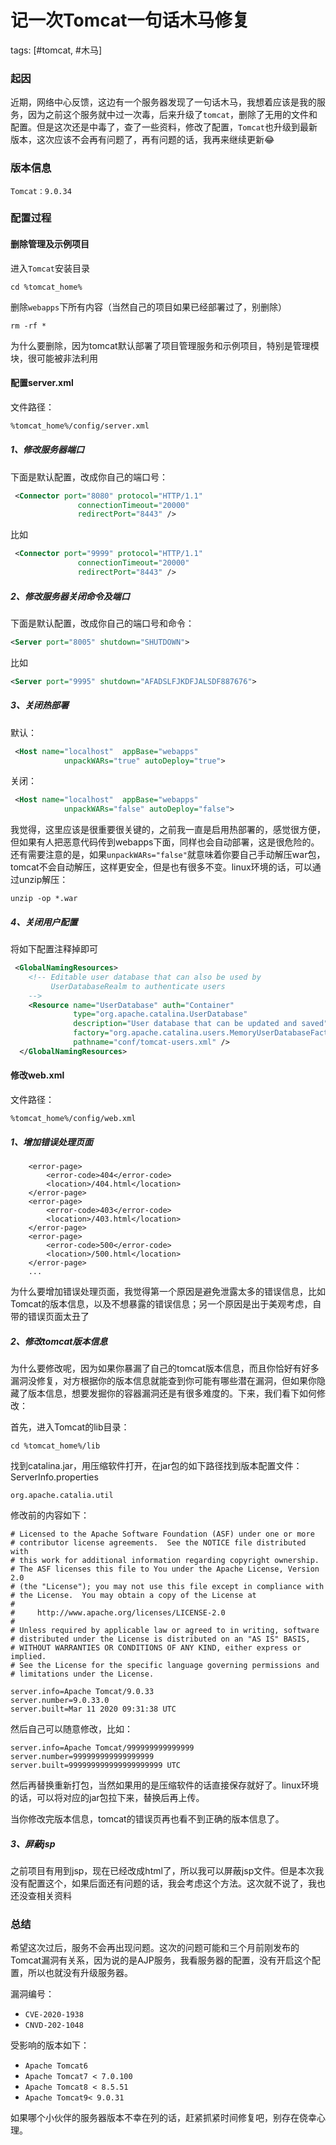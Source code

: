 # 记一次Tomcat一句话木马修复
tags: [#tomcat, #木马]

### 起因

近期，网络中心反馈，这边有一个服务器发现了一句话木马，我想着应该是我的服务，因为之前这个服务就中过一次毒，后来升级了`tomcat`，删除了无用的文件和配置。但是这次还是中毒了，查了一些资料，修改了配置，`Tomcat`也升级到最新版本，这次应该不会再有问题了，再有问题的话，我再来继续更新😂

### 版本信息

`Tomcat：9.0.34`

### 配置过程

#### 删除管理及示例项目

进入`Tomcat`安装目录

```
cd %tomcat_home% 
```

删除`webapps`下所有内容（当然自己的项目如果已经部署过了，别删除）

```shell
rm -rf *
```

为什么要删除，因为tomcat默认部署了项目管理服务和示例项目，特别是管理模块，很可能被非法利用

#### 配置server.xml

文件路径：

```sh
%tomcat_home%/config/server.xml
```



##### 1、修改服务器端口

下面是默认配置，改成你自己的端口号：

```xml
 <Connector port="8080" protocol="HTTP/1.1"
               connectionTimeout="20000"
               redirectPort="8443" />
```

比如

```xml
 <Connector port="9999" protocol="HTTP/1.1"
               connectionTimeout="20000"
               redirectPort="8443" />
```



##### 2、修改服务器关闭命令及端口

下面是默认配置，改成你自己的端口号和命令：

```xml
<Server port="8005" shutdown="SHUTDOWN">
```

比如

```XML
<Server port="9995" shutdown="AFADSLFJKDFJALSDF887676">
```

##### 3、关闭热部署

默认：

```xml
 <Host name="localhost"  appBase="webapps"
            unpackWARs="true" autoDeploy="true">
```

关闭：

```xml
 <Host name="localhost"  appBase="webapps"
            unpackWARs="false" autoDeploy="false">
```

我觉得，这里应该是很重要很关键的，之前我一直是启用热部署的，感觉很方便，但如果有人把恶意代码传到webapps下面，同样也会自动部署，这是很危险的。还有需要注意的是，如果`unpackWARs="false"`就意味着你要自己手动解压war包，tomcat不会自动解压，这样更安全，但是也有很多不变。linux环境的话，可以通过unzip解压：

```
unzip -op *.war 
```



##### 4、关闭用户配置

将如下配置注释掉即可

```xml
 <GlobalNamingResources>
    <!-- Editable user database that can also be used by
         UserDatabaseRealm to authenticate users
    -->
    <Resource name="UserDatabase" auth="Container"
              type="org.apache.catalina.UserDatabase"
              description="User database that can be updated and saved"
              factory="org.apache.catalina.users.MemoryUserDatabaseFactory"
              pathname="conf/tomcat-users.xml" />
  </GlobalNamingResources>
```

#### 修改web.xml

文件路径：

```
%tomcat_home%/config/web.xml
```

##### 1、增加错误处理页面

```
    <error-page>
	    <error-code>404</error-code>
		<location>/404.html</location>
	</error-page>
	<error-page>
	    <error-code>403</error-code>
		<location>/403.html</location>
	</error-page>
	<error-page>
	    <error-code>500</error-code>
		<location>/500.html</location>
	</error-page>
    ...
```

为什么要增加错误处理页面，我觉得第一个原因是避免泄露太多的错误信息，比如Tomcat的版本信息，以及不想暴露的错误信息；另一个原因是出于美观考虑，自带的错误页面太丑了

##### 2、修改tomcat版本信息

为什么要修改呢，因为如果你暴漏了自己的tomcat版本信息，而且你恰好有好多漏洞没修复，对方根据你的版本信息就能查到你可能有哪些潜在漏洞，但如果你隐藏了版本信息，想要发掘你的容器漏洞还是有很多难度的。下来，我们看下如何修改：

首先，进入Tomcat的lib目录：

```
cd %tomcat_home%/lib
```

找到catalina.jar，用压缩软件打开，在jar包的如下路径找到版本配置文件：ServerInfo.properties

```
org.apache.catalia.util
```

修改前的内容如下：

```properties
# Licensed to the Apache Software Foundation (ASF) under one or more
# contributor license agreements.  See the NOTICE file distributed with
# this work for additional information regarding copyright ownership.
# The ASF licenses this file to You under the Apache License, Version 2.0
# (the "License"); you may not use this file except in compliance with
# the License.  You may obtain a copy of the License at
#
#     http://www.apache.org/licenses/LICENSE-2.0
#
# Unless required by applicable law or agreed to in writing, software
# distributed under the License is distributed on an "AS IS" BASIS,
# WITHOUT WARRANTIES OR CONDITIONS OF ANY KIND, either express or implied.
# See the License for the specific language governing permissions and
# limitations under the License.

server.info=Apache Tomcat/9.0.33
server.number=9.0.33.0
server.built=Mar 11 2020 09:31:38 UTC
```

然后自己可以随意修改，比如：

```properties
server.info=Apache Tomcat/999999999999999
server.number=999999999999999999
server.built=999999999999999999999 UTC
```

然后再替换重新打包，当然如果用的是压缩软件的话直接保存就好了。linux环境的话，可以将对应的jar包拉下来，替换后再上传。

当你修改完版本信息，tomcat的错误页再也看不到正确的版本信息了。

##### 3、屏蔽jsp

之前项目有用到jsp，现在已经改成html了，所以我可以屏蔽jsp文件。但是本次我没有配置这个，如果后面还有问题的话，我会考虑这个方法。这次就不说了，我也还没查相关资料



### 总结

希望这次过后，服务不会再出现问题。这次的问题可能和三个月前刚发布的Tomcat漏洞有关系，因为说的是AJP服务，我看服务器的配置，没有开启这个配置，所以也就没有升级服务器。

漏洞编号：

- `CVE-2020-1938`
- `CNVD-202-1048`

受影响的版本如下：

- `Apache Tomcat6`
- `Apache Tomcat7 < 7.0.100`
- `Apache Tomcat8 < 8.5.51`
- `Apache Tomcat9< 9.0.31`

如果哪个小伙伴的服务器版本不幸在列的话，赶紧抓紧时间修复吧，别存在侥幸心理。